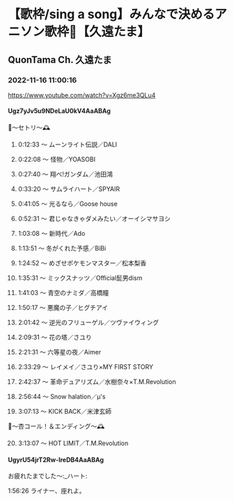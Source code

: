 # 【歌枠/sing a song】みんなで決めるアニソン歌枠👑【久遠たま】

## QuonTama Ch. 久遠たま

### 2022-11-16 11:00:16

https://www.youtube.com/watch?v=Xgz6me3QLu4

#### Ugz7yJv5u9NDeLaU0kV4AaABAg

🥀～セトリ～🕰



01. 0:12:33 ～ ムーンライト伝説／DALI

02. 0:22:08 ～ 怪物／YOASOBI

03. 0:27:40 ～ 翔べ!ガンダム／池田鴻

04. 0:33:20 ～ サムライハート／SPYAIR

05. 0:41:05 ～ 光るなら／Goose house

06. 0:52:31 ～ 君じゃなきゃダメみたい／オーイシマサヨシ

07. 1:03:08 ～ 新時代／Ado

08. 1:13:51 ～ 冬がくれた予感／BiBi

09. 1:24:52 ～ めざせポケモンマスター／松本梨香

10. 1:35:31 ～ ミックスナッツ／Official髭男dism

11. 1:41:03 ～ 青空のナミダ／高橋瞳

12. 1:50:17 ～ 悪魔の子／ヒグチアイ

13. 2:01:42 ～ 逆光のフリューゲル／ツヴァイウィング

14. 2:09:31 ～ 花の塔／さユり

15. 2:21:31 ～ 六等星の夜／Aimer

16. 2:33:29 ～ レイメイ／さユり×MY FIRST STORY

17. 2:42:37 ～ 革命デュアリズム／水樹奈々×T.M.Revolution

18. 2:56:44 ～ Snow halation／μ's

19. 3:07:13 ～ KICK BACK／米津玄師



🥀～杏コール！＆エンディング～🕰



20. 3:13:07 ～ HOT LIMIT／T.M.Revolution



#### UgyrU54jrT2Rw-lreDB4AaABAg

お疲れたまでした～:_ハート:

1:56:26 ​ライナー、座れよ。

